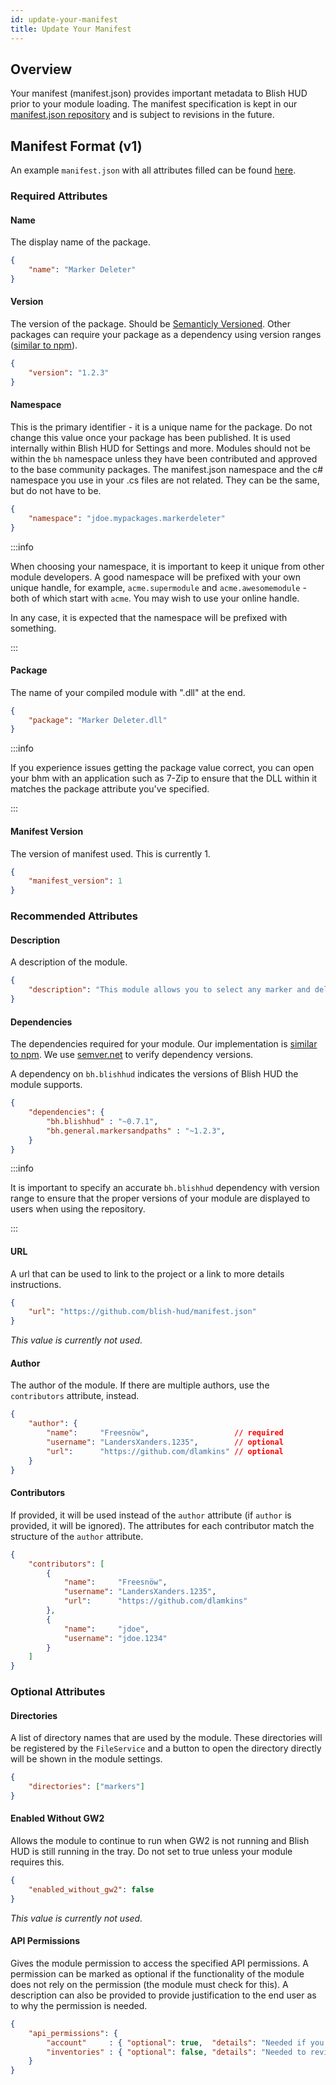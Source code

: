 ```yaml
---
id: update-your-manifest
title: Update Your Manifest
---
```


## Overview

Your manifest (manifest.json) provides important metadata to Blish HUD prior to your module loading.  The manifest specification is kept in our [manifest.json repository](https://github.com/blish-hud/manifest.json/blob/master/manifest-v1.md) and is subject to revisions in the future.

## Manifest Format (v1)
An example `manifest.json` with all attributes filled can be found [here](https://github.com/blish-hud/manifest.json/blob/master/v1/manifest.json).


### Required Attributes

#### Name
The display name of the package.

```json
{
    "name": "Marker Deleter"
}
```

#### Version
The version of the package.  Should be [Semanticly Versioned](https://semver.org/).  Other packages can require your package as a dependency using version ranges ([similar to npm](https://docs.npmjs.com/files/package.json#dependencies)).

```json
{
    "version": "1.2.3"
}
```

#### Namespace
This is the primary identifier - it is a unique name for the package.  Do not change this value once your package has been published.  It is used internally within Blish HUD for Settings and more.  Modules should not be within the `bh` namespace unless they have been contributed and approved to the base community packages. The manifest.json namespace and the c# namespace you use in your .cs files are not related. They can be the same, but do not have to be. 

```json
{
    "namespace": "jdoe.mypackages.markerdeleter"
}
```

:::info

When choosing your namespace, it is important to keep it unique from other module developers.  A good namespace will be prefixed with your own unique handle, for example, `acme.supermodule` and `acme.awesomemodule` - both of which start with `acme`.  You may wish to use your online handle.

In any case, it is expected that the namespace will be prefixed with something.

:::

#### Package
The name of your compiled module with ".dll" at the end.

```json
{
    "package": "Marker Deleter.dll"
}
```

:::info

If you experience issues getting the package value correct, you can open your bhm with an application such as 7-Zip to ensure that the DLL within it matches the package attribute you've specified.

:::

#### Manifest Version
The version of manifest used.  This is currently 1.

```json
{
    "manifest_version": 1
}
```

### Recommended Attributes

#### Description
A description of the module.

```json
{
    "description": "This module allows you to select any marker and delete it."
}
```


#### Dependencies
The dependencies required for your module.  Our implementation is [similar to npm](https://docs.npmjs.com/files/package.json#dependencies).  We use [semver.net](https://github.com/adamreeve/semver.net) to verify dependency versions.

A dependency on `bh.blishhud` indicates the versions of Blish HUD the module supports.

```json
{
    "dependencies": {
        "bh.blishhud" : "~0.7.1",
        "bh.general.markersandpaths" : "~1.2.3",
    }
}
```

:::info

It is important to specify an accurate `bh.blishhud` dependency with version range to ensure that the proper versions of your module are displayed to users when using the repository.

:::

#### URL
A url that can be used to link to the project or a link to more details instructions.

```json
{
    "url": "https://github.com/blish-hud/manifest.json"
}
```

*This value is currently not used.*

#### Author
The author of the module.  If there are multiple authors, use the `contributors` attribute, instead.

```json
{
    "author": {
        "name":     "Freesnöw",                   // required
        "username": "LandersXanders.1235",        // optional
        "url":      "https://github.com/dlamkins" // optional
    }
}
```

#### Contributors
If provided, it will be used instead of the `author` attribute (if `author` is provided, it will be ignored).  The attributes for each contributor match the structure of the `author` attribute.

```json
{
    "contributors": [
        {
            "name":     "Freesnöw",
            "username": "LandersXanders.1235",
            "url":      "https://github.com/dlamkins"
        },
        {
            "name":     "jdoe",
            "username": "jdoe.1234"
        }
    ]
}
```

### Optional Attributes

#### Directories
A list of directory names that are used by the module.  These directories will be registered by the `FileService` and a button to open the directory directly will be shown in the module settings.

```json
{
    "directories": ["markers"]
}
```

#### Enabled Without GW2
Allows the module to continue to run when GW2 is not running and Blish HUD is still running in the tray.  Do not set to true unless your module requires this.

```json
{
    "enabled_without_gw2": false
}
```

*This value is currently not used.*

#### API Permissions
Gives the module permission to access the specified API permissions.  A permission can be marked as optional if the functionality of the module does not rely on the permission (the module must check for this).  A description can also be provided to provide justification to the end user as to why the permission is needed.

```json
{
    "api_permissions": {
        "account"     : { "optional": true,  "details": "Needed if you want the special feature enabled." },
        "inventories" : { "optional": false, "details": "Needed to review the item in your inventory." }
    }
}
```

